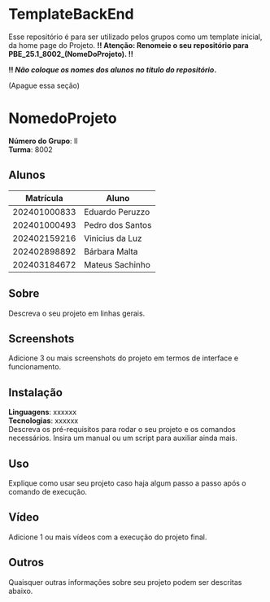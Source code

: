 # TemplateBackEnd
Esse repositório é para ser utilizado pelos grupos como um template inicial, da home page do Projeto.
**!! Atenção: Renomeie o seu repositório para PBE_25.1_8002_(NomeDoProjeto). !!** 

**!! *Não coloque os nomes dos alunos no título do repositório*.**
 
 (Apague essa seção)

# NomedoProjeto

**Número do Grupo**: II<br>
**Turma**: 8002<br>

## Alunos
|Matrícula | Aluno |
| -- | -- |
| 202401000833  |  Eduardo Peruzzo |
| 202401000493  |  Pedro dos Santos |
| 202402159216  |  Vinicius da Luz |
| 202402898892  |  Bárbara Malta |
| 202403184672  |  Mateus Sachinho |

## Sobre 
Descreva o seu projeto em linhas gerais. 

## Screenshots
Adicione 3 ou mais screenshots do projeto em termos de interface e funcionamento.

## Instalação 
**Linguagens**: xxxxxx<br>
**Tecnologias**: xxxxxx<br>
Descreva os pré-requisitos para rodar o seu projeto e os comandos necessários.
Insira um manual ou um script para auxiliar ainda mais.

## Uso 
Explique como usar seu projeto caso haja algum passo a passo após o comando de execução.

## Vídeo
Adicione 1 ou mais vídeos com a execução do projeto final.

## Outros 
Quaisquer outras informações sobre seu projeto podem ser descritas abaixo.
